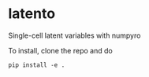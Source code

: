 # latento

Single-cell latent variables with numpyro

To install, clone the repo and do

```
pip install -e .
```
